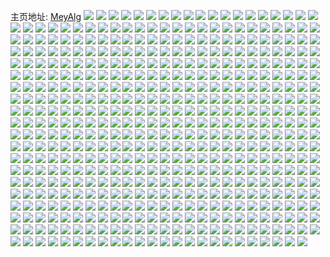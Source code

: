 主页地址: [MeyAlg](https://weibo.com/u/3276758602) 
![](https://wx4.sinaimg.cn/mw2000/c34f5e4aly1ged8iw12moj21mc1mckjl.jpg) 
![](https://wx4.sinaimg.cn/mw2000/c34f5e4aly1ged8il9mvuj21mc1mckjl.jpg) 
![](https://wx4.sinaimg.cn/mw2000/c34f5e4aly1ged8iyizpcj21061c6b29.jpg) 
![](https://wx4.sinaimg.cn/mw2000/c34f5e4aly1ged8j9n98tj21401hcqv5.jpg) 
![](https://wx4.sinaimg.cn/mw2000/c34f5e4aly1ge8lk1cee4j22c03404qq.jpg) 
![](https://wx4.sinaimg.cn/mw2000/c34f5e4aly1ge8lk3ygquj22c03404qq.jpg) 
![](https://wx4.sinaimg.cn/mw2000/c34f5e4aly1ge8lk68kepj22c03407wi.jpg) 
![](https://wx4.sinaimg.cn/mw2000/c34f5e4aly1ge8lk8qilzj22c03404qq.jpg) 
![](https://wx4.sinaimg.cn/mw2000/c34f5e4aly1ge8lkadat3j21uc2bbkjl.jpg) 
![](https://wx4.sinaimg.cn/mw2000/c34f5e4aly1ge8llejhdsj20rs2bcqp9.jpg) 
![](https://wx4.sinaimg.cn/mw2000/c34f5e4aly1ge6e5i0xk4j21bd1bdkjl.jpg) 
![](https://wx4.sinaimg.cn/mw2000/c34f5e4aly1ge6e5jthfdj21m125e1ky.jpg) 
![](https://wx4.sinaimg.cn/mw2000/c34f5e4aly1ge6e5im1h4j217t17tqv0.jpg) 
![](https://wx4.sinaimg.cn/mw2000/c34f5e4aly1ge6e5hd3dxj21mc1mchdt.jpg) 
![](https://wx4.sinaimg.cn/mw2000/c34f5e4aly1ge6e5kt3tkj21o020i1ky.jpg) 
![](https://wx4.sinaimg.cn/mw2000/c34f5e4aly1ge6e6abxnfj21o01o0kjl.jpg) 
![](https://wx4.sinaimg.cn/mw2000/c34f5e4aly1ge327341yvj21uc2bbkjl.jpg) 
![](https://wx4.sinaimg.cn/mw2000/c34f5e4aly1gdza7e20k1j21nf273hdt.jpg) 
![](https://wx4.sinaimg.cn/mw2000/c34f5e4aly1gduu0ibtjfj21mc25se81.jpg) 
![](https://wx4.sinaimg.cn/mw2000/c34f5e4aly1gduu0p79btj21711uv1ky.jpg) 
![](https://wx4.sinaimg.cn/mw2000/c34f5e4aly1gduu197wdyj21mc25snpe.jpg) 
![](https://wx4.sinaimg.cn/mw2000/c34f5e4aly1gduu0wbhupj225s1mcqv5.jpg) 
![](https://wx4.sinaimg.cn/mw2000/c34f5e4aly1gduu0839yrj225s1mcnpd.jpg) 
![](https://wx4.sinaimg.cn/mw2000/c34f5e4aly1gduu133b05j21mc25sqv5.jpg) 
![](https://wx4.sinaimg.cn/mw2000/c34f5e4aly1gduu0eflajj21o0280u0x.jpg) 
![](https://wx4.sinaimg.cn/mw2000/c34f5e4aly1gduu1cn54ej21o01o0hdt.jpg) 
![](https://wx4.sinaimg.cn/mw2000/c34f5e4aly1gduu1i45tjj225s1mcu0x.jpg) 
![](https://wx4.sinaimg.cn/mw2000/c34f5e4aly1gdtu9umkihj20tc1g4n60.jpg) 
![](https://wx4.sinaimg.cn/mw2000/c34f5e4aly1gdtubic6f9j21fq1wyx4h.jpg) 
![](https://wx4.sinaimg.cn/mw2000/c34f5e4aly1gdtubnwczyj21io20wx6p.jpg) 
![](https://wx4.sinaimg.cn/mw2000/c34f5e4aly1gdtucfmkbjj22801o0hdt.jpg) 
![](https://wx4.sinaimg.cn/mw2000/c34f5e4aly1gdtu9ws3rfj20rs1qi7wh.jpg) 
![](https://wx4.sinaimg.cn/mw2000/c34f5e4aly1gdtucd1p4qj22801o0hdt.jpg) 
![](https://wx4.sinaimg.cn/mw2000/c34f5e4aly1gdtue6og5nj21o01s2kgc.jpg) 
![](https://wx4.sinaimg.cn/mw2000/c34f5e4aly1gdtua20e5ij225s1mcb2a.jpg) 
![](https://wx4.sinaimg.cn/mw2000/c34f5e4aly1gdtucnro1ij22801o01ky.jpg) 
![](https://wx4.sinaimg.cn/mw2000/c34f5e4aly1gdrbaeqit2j22tl248u0x.jpg) 
![](https://wx4.sinaimg.cn/mw2000/c34f5e4aly1gdrbal30mqj221f21fe81.jpg) 
![](https://wx4.sinaimg.cn/mw2000/c34f5e4aly1gdrbaq7qbwj23402c0kjl.jpg) 
![](https://wx4.sinaimg.cn/mw2000/c34f5e4aly1gdp10rrsi0j22302rzhdu.jpg) 
![](https://wx4.sinaimg.cn/mw2000/c34f5e4aly1gdp10tghdxj228d2z5kjm.jpg) 
![](https://wx4.sinaimg.cn/mw2000/c34f5e4aly1gdp110of4ej22nt1zvb2b.jpg) 
![](https://wx4.sinaimg.cn/mw2000/c34f5e4aly1gdp10w8spij22801o0hdu.jpg) 
![](https://wx4.sinaimg.cn/mw2000/c34f5e4aly1gdp10v5pg9j21k4163hdt.jpg) 
![](https://wx4.sinaimg.cn/mw2000/c34f5e4aly1gdp10ymzu7j22c0340kjm.jpg) 
![](https://wx4.sinaimg.cn/mw2000/c34f5e4aly1gdp0zvgsqsj23402c04qp.jpg) 
![](https://wx4.sinaimg.cn/mw2000/c34f5e4aly1gdp10si3kij20zm0wq7du.jpg) 
![](https://wx4.sinaimg.cn/mw2000/c34f5e4aly1gdp10uhaijj22b32b3e81.jpg) 
![](https://wx4.sinaimg.cn/mw2000/c34f5e4aly1gdp1250f4ij21ts2fpx6q.jpg) 
![](https://wx4.sinaimg.cn/mw2000/c34f5e4aly1gdp126a7bdj22c03401ky.jpg) 
![](https://wx4.sinaimg.cn/mw2000/c34f5e4aly1gdp14vnnkzj23402c0kjm.jpg) 
![](https://wx4.sinaimg.cn/mw2000/c34f5e4aly1gdp129inq3j23402c04qp.jpg) 
![](https://wx4.sinaimg.cn/mw2000/c34f5e4aly1gdp12bm354j22c0340kjm.jpg) 
![](https://wx4.sinaimg.cn/mw2000/c34f5e4aly1gdp12cyu2uj22c0340hdu.jpg) 
![](https://wx4.sinaimg.cn/mw2000/c34f5e4aly1gdp12dr45wj23402c0qsw.jpg) 
![](https://wx4.sinaimg.cn/mw2000/c34f5e4aly1gdp12ficm5j23402c0kjl.jpg) 
![](https://wx4.sinaimg.cn/mw2000/c34f5e4aly1gdp123g7lkj22c0340b2a.jpg) 
![](https://wx4.sinaimg.cn/mw2000/c34f5e4aly1gdmn3ouyesj20u011ib2a.jpg) 
![](https://wx4.sinaimg.cn/mw2000/c34f5e4aly1gdmn2tuhxcj22c0340b2c.jpg) 
![](https://wx4.sinaimg.cn/mw2000/c34f5e4aly1gdmn4shzguj22c0340qv6.jpg) 
![](https://wx4.sinaimg.cn/mw2000/c34f5e4aly1gdmn1otbipj21l0240qv5.jpg) 
![](https://wx4.sinaimg.cn/mw2000/c34f5e4aly1gdmn1qghz1j21o023fu0x.jpg) 
![](https://wx4.sinaimg.cn/mw2000/c34f5e4aly1gdmn22obohj21hn1zhe81.jpg) 
![](https://wx4.sinaimg.cn/mw2000/c34f5e4aly1gdmn5vaf23j22c03407wj.jpg) 
![](https://wx4.sinaimg.cn/mw2000/c34f5e4aly1gdmn63dkffj22c03404qq.jpg) 
![](https://wx4.sinaimg.cn/mw2000/c34f5e4aly1gdmn75efh6j22c03401ky.jpg) 
![](https://wx4.sinaimg.cn/mw2000/c34f5e4aly1gddln62feyj23402c0hdu.jpg) 
![](https://wx4.sinaimg.cn/mw2000/c34f5e4aly1gddln8ls29j23402c04qr.jpg) 
![](https://wx4.sinaimg.cn/mw2000/c34f5e4aly1gddlnas3waj23402c0npe.jpg) 
![](https://wx4.sinaimg.cn/mw2000/c34f5e4aly1gdde811py9j22372371ky.jpg) 
![](https://wx4.sinaimg.cn/mw2000/c34f5e4aly1gdde7yriihj21o01o07wh.jpg) 
![](https://wx4.sinaimg.cn/mw2000/c34f5e4aly1gdde825g08j224p24px6p.jpg) 
![](https://wx4.sinaimg.cn/mw2000/c34f5e4aly1gdde7xeavnj22c0340b2a.jpg) 
![](https://wx4.sinaimg.cn/mw2000/c34f5e4aly1gdde83iaonj22c02c0dzo.jpg) 
![](https://wx4.sinaimg.cn/mw2000/c34f5e4aly1gdde8546byj22c02c0hah.jpg) 
![](https://wx4.sinaimg.cn/mw2000/c34f5e4aly1gdde7zgwg7j20t30t3tdf.jpg) 
![](https://wx4.sinaimg.cn/mw2000/c34f5e4aly1gdde7y4vzuj211y123n8k.jpg) 
![](https://wx4.sinaimg.cn/mw2000/c34f5e4aly1gddegqgzr0j21o01o0b29.jpg) 
![](https://wx4.sinaimg.cn/mw2000/c34f5e4aly1gdd2hwqmajj23402c0qv7.jpg) 
![](https://wx4.sinaimg.cn/mw2000/c34f5e4aly1gdd2i6gat6j23402c0npe.jpg) 
![](https://wx4.sinaimg.cn/mw2000/c34f5e4aly1gdd2i2x2o9j23402c0b2b.jpg) 
![](https://wx4.sinaimg.cn/mw2000/c34f5e4aly1gd79wwi7qlj223q23q4qs.jpg) 
![](https://wx4.sinaimg.cn/mw2000/c34f5e4aly1gd79z3zn1aj22c0340u0x.jpg) 
![](https://wx4.sinaimg.cn/mw2000/c34f5e4aly1gd79yy3gdej21x51x54qp.jpg) 
![](https://wx4.sinaimg.cn/mw2000/c34f5e4aly1gd79ytcl96j22801o0x6p.jpg) 
![](https://wx4.sinaimg.cn/mw2000/c34f5e4aly1gd79zb2041j22c02zee82.jpg) 
![](https://wx4.sinaimg.cn/mw2000/c34f5e4aly1gd79xn8duej22801o0x6p.jpg) 
![](https://wx4.sinaimg.cn/mw2000/c34f5e4aly1gd79vyygbaj22c02c07wi.jpg) 
![](https://wx4.sinaimg.cn/mw2000/c34f5e4aly1gd79ywufnxj20u0140gwk.jpg) 
![](https://wx4.sinaimg.cn/mw2000/c34f5e4aly1gd79xai1akj21mc25skjl.jpg) 
![](https://wx4.sinaimg.cn/mw2000/c34f5e4aly1gd6hjlfoocj22c03407wk.jpg) 
![](https://wx4.sinaimg.cn/mw2000/c34f5e4aly1gd6hjp7f8kj23402c0qv7.jpg) 
![](https://wx4.sinaimg.cn/mw2000/c34f5e4aly1gd6hjrjl4vj22c02c04qq.jpg) 
![](https://wx4.sinaimg.cn/mw2000/c34f5e4aly1gd6hju646vj22c0340hdu.jpg) 
![](https://wx4.sinaimg.cn/mw2000/c34f5e4aly1gcsx5mpmfej20rs1jktr6.jpg) 
![](https://wx4.sinaimg.cn/mw2000/c34f5e4aly1gcrk4weib9j21o0280kjm.jpg) 
![](https://wx4.sinaimg.cn/mw2000/c34f5e4aly1gcrk5fq45ej21ko23ku0x.jpg) 
![](https://wx4.sinaimg.cn/mw2000/c34f5e4aly1gckocd7ny0j20v90v97f7.jpg) 
![](https://wx4.sinaimg.cn/mw2000/c34f5e4aly1gckocdqrfzj20v90v9am3.jpg) 
![](https://wx4.sinaimg.cn/mw2000/c34f5e4aly1gcidbtjhmzj213m25sawt.jpg) 
![](https://wx4.sinaimg.cn/mw2000/c34f5e4aly1gci6sl4flxj21hs1zqb2a.jpg) 
![](https://wx4.sinaimg.cn/mw2000/c34f5e4aly1gci6qp7tmkj21gz1ym7wi.jpg) 
![](https://wx4.sinaimg.cn/mw2000/c34f5e4aly1gci6tnyo1pj21mg25sx6p.jpg) 
![](https://wx4.sinaimg.cn/mw2000/c34f5e4aly1gcdn4754xmj21hg1hg4or.jpg) 
![](https://wx4.sinaimg.cn/mw2000/c34f5e4aly1gcdn43fwvfj21401h8e4x.jpg) 
![](https://wx4.sinaimg.cn/mw2000/c34f5e4aly1gcdn3xodznj20u01407gr.jpg) 
![](https://wx4.sinaimg.cn/mw2000/c34f5e4aly1gcdn408s59j20ue190wyw.jpg) 
![](https://wx4.sinaimg.cn/mw2000/c34f5e4aly1gcdn3v5c3hj216g1km1kx.jpg) 
![](https://wx4.sinaimg.cn/mw2000/c34f5e4aly1gcdn4aorzjj20x01moquc.jpg) 
![](https://wx4.sinaimg.cn/mw2000/c34f5e4aly1gc6puqaws6j20u00u0tef.jpg) 
![](https://wx4.sinaimg.cn/mw2000/c34f5e4aly1gc6pkv1hl6j20u00u0teb.jpg) 
![](https://wx4.sinaimg.cn/mw2000/c34f5e4aly1gc6puqylizj20ty0tytf6.jpg) 
![](https://wx4.sinaimg.cn/mw2000/c34f5e4aly1gc6pv1jezwj20u60u0dld.jpg) 
![](https://wx4.sinaimg.cn/mw2000/c34f5e4aly1gc6pwoxo61j20u0140k2t.jpg) 
![](https://wx4.sinaimg.cn/mw2000/c34f5e4aly1gc6pwnykrpj20u01407b5.jpg) 
![](https://wx4.sinaimg.cn/mw2000/c34f5e4aly1gc53q42rv4j20u0140gsm.jpg) 
![](https://wx4.sinaimg.cn/mw2000/c34f5e4aly1gc53rfppe5j20u0140dn5.jpg) 
![](https://wx4.sinaimg.cn/mw2000/c34f5e4aly1gc53q37lldj20u0140dm8.jpg) 
![](https://wx4.sinaimg.cn/mw2000/c34f5e4aly1gc53q16iohj20u0140qd3.jpg) 
![](https://wx4.sinaimg.cn/mw2000/c34f5e4aly1gc53q2ieq8j20u0140jye.jpg) 
![](https://wx4.sinaimg.cn/mw2000/c34f5e4aly1gc53q1swfjj20u0140wl6.jpg) 
![](https://wx4.sinaimg.cn/mw2000/c34f5e4aly1gc24tnvcaij21kf1kf7wh.jpg) 
![](https://wx4.sinaimg.cn/mw2000/c34f5e4aly1gc23966g3jj20v91voqtg.jpg) 
![](https://wx4.sinaimg.cn/mw2000/c34f5e4aly1gc0nnn0j8nj20u00u0tje.jpg) 
![](https://wx4.sinaimg.cn/mw2000/c34f5e4aly1gc0nnktxnsj20u0140wq9.jpg) 
![](https://wx4.sinaimg.cn/mw2000/c34f5e4aly1gc0nno48ynj20u00u012s.jpg) 
![](https://wx4.sinaimg.cn/mw2000/c34f5e4aly1gbsw4amxm8j21400u0tfc.jpg) 
![](https://wx4.sinaimg.cn/mw2000/c34f5e4aly1gbsw4bzeqjj21400u0gri.jpg) 
![](https://wx4.sinaimg.cn/mw2000/c34f5e4aly1gbsw4x48a4j21400u0qag.jpg) 
![](https://wx4.sinaimg.cn/mw2000/c34f5e4aly1gbsw4ytsp2j21400u010n.jpg) 
![](https://wx4.sinaimg.cn/mw2000/c34f5e4aly1gbqia4o4ijj20u0140gsb.jpg) 
![](https://wx4.sinaimg.cn/mw2000/c34f5e4aly1gbqia6an9lj20u01407aq.jpg) 
![](https://wx4.sinaimg.cn/mw2000/c34f5e4aly1gbjoj46s8jj21ho1zke6f.jpg) 
![](https://wx4.sinaimg.cn/mw2000/c34f5e4aly1gbjokn6j5lj21ho1zkqtb.jpg) 
![](https://wx4.sinaimg.cn/mw2000/c34f5e4aly1gbg4ekaeu1j20j00pcjuk.jpg) 
![](https://wx4.sinaimg.cn/mw2000/c34f5e4aly1gbg4ejqb8ej20qi1a0ait.jpg) 
![](https://wx4.sinaimg.cn/mw2000/c34f5e4aly1gbg4eifh8wj20sw12iwtc.jpg) 
![](https://wx4.sinaimg.cn/mw2000/c34f5e4aly1ga4z8czh4nj21430qo159.jpg) 
![](https://wx4.sinaimg.cn/mw2000/c34f5e4aly1ga4puvj45ej22c0340kjo.jpg) 
![](https://wx4.sinaimg.cn/mw2000/c34f5e4aly1ga4puysqbkj22c0340kjm.jpg) 
![](https://wx4.sinaimg.cn/mw2000/c34f5e4aly1ga4pux7jqqj22c0340qv7.jpg) 
![](https://wx4.sinaimg.cn/mw2000/c34f5e4aly1ga0dowps06j21mf25wu0x.jpg) 
![](https://wx4.sinaimg.cn/mw2000/c34f5e4aly1ga0doy9k2tj21ml264x6p.jpg) 
![](https://wx4.sinaimg.cn/mw2000/c34f5e4aly1g9szd59t16j21o027u7wi.jpg) 
![](https://wx4.sinaimg.cn/mw2000/c34f5e4aly1g9szd8gr6fj21in20v1ky.jpg) 
![](https://wx4.sinaimg.cn/mw2000/c34f5e4aly1g9szd7275zj21o027u7wi.jpg) 
![](https://wx4.sinaimg.cn/mw2000/c34f5e4aly1g9e6zi993nj20u81hp7ss.jpg) 
![](https://wx4.sinaimg.cn/mw2000/c34f5e4aly1g9e6zcx2emj20vv1kn1kx.jpg) 
![](https://wx4.sinaimg.cn/mw2000/c34f5e4aly1g9e6zj02n4j21231voe81.jpg) 
![](https://wx4.sinaimg.cn/mw2000/c34f5e4aly1g9e6zeek5uj21o027uu0x.jpg) 
![](https://wx4.sinaimg.cn/mw2000/c34f5e4aly1g9e6zdmd2gj21o027unpd.jpg) 
![](https://wx4.sinaimg.cn/mw2000/c34f5e4aly1g9e6zf4b1fj21o027unpd.jpg) 
![](https://wx4.sinaimg.cn/mw2000/c34f5e4aly1g9e6zggfo3j21o027ukjl.jpg) 
![](https://wx4.sinaimg.cn/mw2000/c34f5e4aly1g9e6zftaiuj21o027uhdt.jpg) 
![](https://wx4.sinaimg.cn/mw2000/c34f5e4aly1g9e6zhp99cj21o027uhdt.jpg) 
![](https://wx4.sinaimg.cn/mw2000/c34f5e4aly1g9dum2z4v2j21o01o0hdt.jpg) 
![](https://wx4.sinaimg.cn/mw2000/c34f5e4aly1g9dulwxq4fj20rs1qj1kx.jpg) 
![](https://wx4.sinaimg.cn/mw2000/c34f5e4aly1g9dulxlonxj21h11h11kx.jpg) 
![](https://wx4.sinaimg.cn/mw2000/c34f5e4aly1g9dulz32iij21g71g8b29.jpg) 
![](https://wx4.sinaimg.cn/mw2000/c34f5e4aly1g9dum06qx0j21o01o04qp.jpg) 
![](https://wx4.sinaimg.cn/mw2000/c34f5e4aly1g9dum0tbxrj218y18yh8s.jpg) 
![](https://wx4.sinaimg.cn/mw2000/c34f5e4aly1g9dum277clj21o01o0hdt.jpg) 
![](https://wx4.sinaimg.cn/mw2000/c34f5e4aly1g9dulyc4w9j21o01o0e81.jpg) 
![](https://wx4.sinaimg.cn/mw2000/c34f5e4aly1g9dulw36p2j21o01o0kjl.jpg) 
![](https://wx4.sinaimg.cn/mw2000/c34f5e4aly1g9dtcnv53cj22c0340b29.jpg) 
![](https://wx4.sinaimg.cn/mw2000/c34f5e4aly1g9dtcss5w3j22c0340u0y.jpg) 
![](https://wx4.sinaimg.cn/mw2000/c34f5e4aly1g9dtclplb3j23402c0hdt.jpg) 
![](https://wx4.sinaimg.cn/mw2000/c34f5e4aly1g9dtcpj25fj23402c0hdt.jpg) 
![](https://wx4.sinaimg.cn/mw2000/c34f5e4aly1g977nliuzrj21gt1yf4qq.jpg) 
![](https://wx4.sinaimg.cn/mw2000/c34f5e4aly1g91gfmbvylj21o02yokjn.jpg) 
![](https://wx4.sinaimg.cn/mw2000/c34f5e4aly1g91gft29snj22bc3h01l1.jpg) 
![](https://wx4.sinaimg.cn/mw2000/c34f5e4aly1g8zfb03q12j22c0340hdu.jpg) 
![](https://wx4.sinaimg.cn/mw2000/c34f5e4aly1g8xy7ectu9j222e340e82.jpg) 
![](https://wx4.sinaimg.cn/mw2000/c34f5e4aly1g8xy74x8kkj22333404qq.jpg) 
![](https://wx4.sinaimg.cn/mw2000/c34f5e4aly1g8xy7bew5qj221q3407wi.jpg) 
![](https://wx4.sinaimg.cn/mw2000/c34f5e4aly1g8xy7gnr7yj225d25dqv5.jpg) 
![](https://wx4.sinaimg.cn/mw2000/c34f5e4aly1g8xy721d01j20qn0zi488.jpg) 
![](https://wx4.sinaimg.cn/mw2000/c34f5e4aly1g8xy72izmij20vg0y57c1.jpg) 
![](https://wx4.sinaimg.cn/mw2000/c34f5e4agy1g8wufnhsq1j21ho1ho4lo.jpg) 
![](https://wx4.sinaimg.cn/mw2000/c34f5e4agy1g8wufmphnqj21ho1hoaws.jpg) 
![](https://wx4.sinaimg.cn/mw2000/c34f5e4agy1g8wufnxt9gj21ho1ho4lp.jpg) 
![](https://wx4.sinaimg.cn/mw2000/c34f5e4agy1g8wufyv0gzj23402c0b2b.jpg) 
![](https://wx4.sinaimg.cn/mw2000/c34f5e4agy1g8wug0484gj22c0340npf.jpg) 
![](https://wx4.sinaimg.cn/mw2000/c34f5e4agy1g8wufk0ur4j22c02c07wi.jpg) 
![](https://wx4.sinaimg.cn/mw2000/c34f5e4agy1g8wuflm7cyj21ho1hoh9p.jpg) 
![](https://wx4.sinaimg.cn/mw2000/c34f5e4agy1g8wufl609yj21ho1ho7qk.jpg) 
![](https://wx4.sinaimg.cn/mw2000/c34f5e4agy1g8wufj8ib9j21ho1hoqph.jpg) 
![](https://wx4.sinaimg.cn/mw2000/c34f5e4agy1g8wmug7bbzj21o027u1kx.jpg) 
![](https://wx4.sinaimg.cn/mw2000/c34f5e4agy1g8wmufk50aj20v91voe5a.jpg) 
![](https://wx4.sinaimg.cn/mw2000/c34f5e4agy1g8wmugjowfj20u01sywk7.jpg) 
![](https://wx4.sinaimg.cn/mw2000/c34f5e4aly1g8s39cqzwzj22c03401kz.jpg) 
![](https://wx4.sinaimg.cn/mw2000/c34f5e4agy1g8d2h1r4eoj21o01o0b29.jpg) 
![](https://wx4.sinaimg.cn/mw2000/c34f5e4agy1g8d2h7hspcj21o01o0b29.jpg) 
![](https://wx4.sinaimg.cn/mw2000/c34f5e4agy1g8d2gzex28j21f51f5b1i.jpg) 
![](https://wx4.sinaimg.cn/mw2000/c34f5e4agy1g8d2gtbcmfj21gv1gv1in.jpg) 
![](https://wx4.sinaimg.cn/mw2000/c34f5e4agy1g8d2gxmlm8j21fm1fm1kx.jpg) 
![](https://wx4.sinaimg.cn/mw2000/c34f5e4agy1g8d2gvjvsij21ho1hono2.jpg) 
![](https://wx4.sinaimg.cn/mw2000/c34f5e4aly1g89t1659zfj21w02iou0y.jpg) 
![](https://wx4.sinaimg.cn/mw2000/c34f5e4aly1g89t1bzr5dj21w02ionpe.jpg) 
![](https://wx4.sinaimg.cn/mw2000/c34f5e4aly1g89t0vefksj21uu2h3b2a.jpg) 
![](https://wx4.sinaimg.cn/mw2000/c34f5e4aly1g89t0prerfj216o1kub29.jpg) 
![](https://wx4.sinaimg.cn/mw2000/c34f5e4aly1g89t0n1lcxj21w01w0e82.jpg) 
![](https://wx4.sinaimg.cn/mw2000/c34f5e4aly1g89t1izdy0j216o1ku7wh.jpg) 
![](https://wx4.sinaimg.cn/mw2000/c34f5e4aly1g89t0ixi1ej21w02iob2a.jpg) 
![](https://wx4.sinaimg.cn/mw2000/c34f5e4aly1g89t1dl449j21ho1hob29.jpg) 
![](https://wx4.sinaimg.cn/mw2000/c34f5e4aly1g89t1ggp4xj21ti1tiu0x.jpg) 
![](https://wx4.sinaimg.cn/mw2000/c34f5e4aly1g89j947crdj22c03407wi.jpg) 
![](https://wx4.sinaimg.cn/mw2000/c34f5e4aly1g89j8xrjvnj22c03407wk.jpg) 
![](https://wx4.sinaimg.cn/mw2000/c34f5e4aly1g89j9a4qq7j22c0340e83.jpg) 
![](https://wx4.sinaimg.cn/mw2000/c34f5e4aly1g84soulbhwj22c0340qv5.jpg) 
![](https://wx4.sinaimg.cn/mw2000/c34f5e4aly1g84sp3l6mej211d100n5p.jpg) 
![](https://wx4.sinaimg.cn/mw2000/c34f5e4aly1g83s8e3v74j21o0280u0x.jpg) 
![](https://wx4.sinaimg.cn/mw2000/c34f5e4aly1g83s8da48uj21g21xgkdp.jpg) 
![](https://wx4.sinaimg.cn/mw2000/c34f5e4aly1g83sbl21f0j21g21xg4js.jpg) 
![](https://wx4.sinaimg.cn/mw2000/c34f5e4aly1g83s8a32qrj21g21xgqo6.jpg) 
![](https://wx4.sinaimg.cn/mw2000/c34f5e4aly1g83suxkg80j22dc2dcq6q.jpg) 
![](https://wx4.sinaimg.cn/mw2000/c34f5e4aly1g83s8c84llj21g21xgnhf.jpg) 
![](https://wx4.sinaimg.cn/mw2000/c34f5e4aly1g83suym0ftj22dc2dcnpd.jpg) 
![](https://wx4.sinaimg.cn/mw2000/c34f5e4aly1g83s8b6ppoj21eu1xgh0k.jpg) 
![](https://wx4.sinaimg.cn/mw2000/c34f5e4aly1g83suzj8zfj22dc2dckjl.jpg) 
![](https://wx4.sinaimg.cn/mw2000/c34f5e4aly1g83eat0fjbj22c03407wi.jpg) 
![](https://wx4.sinaimg.cn/mw2000/c34f5e4aly1g83ea5gdogj22c0340hdu.jpg) 
![](https://wx4.sinaimg.cn/mw2000/c34f5e4aly1g83e9iff3zj22c03401ky.jpg) 
![](https://wx4.sinaimg.cn/mw2000/c34f5e4aly1g83eai9wndj22c0340hdu.jpg) 
![](https://wx4.sinaimg.cn/mw2000/c34f5e4aly1g83edif2nrj21w0244x6p.jpg) 
![](https://wx4.sinaimg.cn/mw2000/c34f5e4aly1g83efze9yej22c02c0b2a.jpg) 
![](https://wx4.sinaimg.cn/mw2000/c34f5e4aly1g83ehti7e0j22c0340qv6.jpg) 
![](https://wx4.sinaimg.cn/mw2000/c34f5e4aly1g83ehgo1kjj22c02c0qv5.jpg) 
![](https://wx4.sinaimg.cn/mw2000/c34f5e4aly1g83eefv8unj22c0340x6p.jpg) 
![](https://wx4.sinaimg.cn/mw2000/c34f5e4aly1g80hgsd8jqj21ho1zkqv5.jpg) 
![](https://wx4.sinaimg.cn/mw2000/c34f5e4aly1g80hgla2dtj216o1ku7wh.jpg) 
![](https://wx4.sinaimg.cn/mw2000/c34f5e4aly1g80hgekv62j21ho1zkx6p.jpg) 
![](https://wx4.sinaimg.cn/mw2000/c34f5e4aly1g7xonk71dcj22c03404qs.jpg) 
![](https://wx4.sinaimg.cn/mw2000/c34f5e4aly1g7xoptfe72j20u00u0qv5.jpg) 
![](https://wx4.sinaimg.cn/mw2000/c34f5e4aly1g7ximxm5s7j20yi1a0tny.jpg) 
![](https://wx4.sinaimg.cn/mw2000/c34f5e4aly1g7ximwdgjgj21ho1zkkdx.jpg) 
![](https://wx4.sinaimg.cn/mw2000/c34f5e4aly1g7ximx33o0j20yi1a0app.jpg) 
![](https://wx4.sinaimg.cn/mw2000/c34f5e4aly1g7ximydwa8j21ho1zk4qp.jpg) 
![](https://wx4.sinaimg.cn/mw2000/c34f5e4aly1g7wk7zw353j22c0340npd.jpg) 
![](https://wx4.sinaimg.cn/mw2000/c34f5e4aly1g7s3811ac9j22c02c0u0x.jpg) 
![](https://wx4.sinaimg.cn/mw2000/c34f5e4aly1g7s387sjbkj21ho1zkx6p.jpg) 
![](https://wx4.sinaimg.cn/mw2000/c34f5e4aly1g7s3864qc1j22c03404qq.jpg) 
![](https://wx4.sinaimg.cn/mw2000/c34f5e4aly1g7s38abeaxj21ho1zku0x.jpg) 
![](https://wx4.sinaimg.cn/mw2000/c34f5e4aly1g7s38dagkbj21ho1zku0x.jpg) 
![](https://wx4.sinaimg.cn/mw2000/c34f5e4aly1g7s38bwxwpj21ho1zku0x.jpg) 
![](https://wx4.sinaimg.cn/mw2000/c34f5e4aly1g7s382lsnuj21ho1zkx6p.jpg) 
![](https://wx4.sinaimg.cn/mw2000/c34f5e4aly1g7s388yx3sj21ho1zku0x.jpg) 
![](https://wx4.sinaimg.cn/mw2000/c34f5e4aly1g7s384js7yj21ho1zk1ky.jpg) 
![](https://wx4.sinaimg.cn/mw2000/c34f5e4aly1g7mqtj3z7cj21ho1zku0x.jpg) 
![](https://wx4.sinaimg.cn/mw2000/c34f5e4aly1g7mqt8cge3j21ho1zk4qq.jpg) 
![](https://wx4.sinaimg.cn/mw2000/c34f5e4aly1g7mqt9pwpgj21ho1zkqv5.jpg) 
![](https://wx4.sinaimg.cn/mw2000/c34f5e4aly1g7mqtbvn6hj21ho1zk4qq.jpg) 
![](https://wx4.sinaimg.cn/mw2000/c34f5e4aly1g7mqrz7p76j216o16mu0o.jpg) 
![](https://wx4.sinaimg.cn/mw2000/c34f5e4aly1g7mqt6m4k7j21ho1zknpd.jpg) 
![](https://wx4.sinaimg.cn/mw2000/c34f5e4aly1g7mqtcw3j2j20yi1a04lu.jpg) 
![](https://wx4.sinaimg.cn/mw2000/c34f5e4aly1g7mqvmj58fj20rs1jk4qp.jpg) 
![](https://wx4.sinaimg.cn/mw2000/c34f5e4aly1g7mqyabrcij20yi1a04g8.jpg) 
![](https://wx4.sinaimg.cn/mw2000/c34f5e4aly1g7k8zjs4b3j22c0340u0x.jpg) 
![](https://wx4.sinaimg.cn/mw2000/c34f5e4aly1g7hxzutb9yj21o027ukjl.jpg) 
![](https://wx4.sinaimg.cn/mw2000/c34f5e4aly1g7hxxavsikj21o027unpd.jpg) 
![](https://wx4.sinaimg.cn/mw2000/c34f5e4aly1g7hxz9azp5j21o027uqv5.jpg) 
![](https://wx4.sinaimg.cn/mw2000/c34f5e4aly1g7hxzdypapj21qe1qux6p.jpg) 
![](https://wx4.sinaimg.cn/mw2000/c34f5e4aly1g7hxzryg77j22c03404qr.jpg) 
![](https://wx4.sinaimg.cn/mw2000/c34f5e4aly1g7hxzjo7uyj22c0340npd.jpg) 
![](https://wx4.sinaimg.cn/mw2000/c34f5e4aly1g7hy00s10bj22c03401ky.jpg) 
![](https://wx4.sinaimg.cn/mw2000/c34f5e4aly1g7hy06wi9tj22c0340qv5.jpg) 
![](https://wx4.sinaimg.cn/mw2000/c34f5e4aly1g7hy09rvv9j23402c0b29.jpg) 
![](https://wx4.sinaimg.cn/mw2000/c34f5e4aly1g7fnp1aircj21ho1zkkjl.jpg) 
![](https://wx4.sinaimg.cn/mw2000/c34f5e4aly1g7eh0ka55gj20yi1a07jq.jpg) 
![](https://wx4.sinaimg.cn/mw2000/c34f5e4aly1g7eh0ljxbaj21ho1zkb29.jpg) 
![](https://wx4.sinaimg.cn/mw2000/c34f5e4aly1g7eh0ksf1mj20yi1a07jx.jpg) 
![](https://wx4.sinaimg.cn/mw2000/c34f5e4aly1g79vlt7lujj21ho1zkb29.jpg) 
![](https://wx4.sinaimg.cn/mw2000/c34f5e4aly1g79vlrzwrej21ho12mh8i.jpg) 
![](https://wx4.sinaimg.cn/mw2000/c34f5e4aly1g79vlr7g2hj21ho1zk7wh.jpg) 
![](https://wx4.sinaimg.cn/mw2000/c34f5e4aly1g76f5pqio0j21ho1zk4qp.jpg) 
![](https://wx4.sinaimg.cn/mw2000/c34f5e4aly1g76f5sri3qj22c02c0hdt.jpg) 
![](https://wx4.sinaimg.cn/mw2000/c34f5e4aly1g70kqg04ucj20yi1a0an8.jpg) 
![](https://wx4.sinaimg.cn/mw2000/c34f5e4aly1g70kqh19tjj21ho1zk4qp.jpg) 
![](https://wx4.sinaimg.cn/mw2000/c34f5e4aly1g6w1yk8ollj21my26mnpd.jpg) 
![](https://wx4.sinaimg.cn/mw2000/c34f5e4aly1g6w1ylaft1j21o01o04qp.jpg) 
![](https://wx4.sinaimg.cn/mw2000/c34f5e4aly1g6w1ymepy1j21jx27ub29.jpg) 
![](https://wx4.sinaimg.cn/mw2000/c34f5e4aly1g6w1yn19a7j216o16me3k.jpg) 
![](https://wx4.sinaimg.cn/mw2000/c34f5e4aly1g6slzjx38sj20yi0yiwne.jpg) 
![](https://wx4.sinaimg.cn/mw2000/c34f5e4aly1g6slzk9d5lj20yi0yi7dx.jpg) 
![](https://wx4.sinaimg.cn/mw2000/c34f5e4aly1g6skitu10aj21ho1ho1kx.jpg) 
![](https://wx4.sinaimg.cn/mw2000/c34f5e4aly1g6skivfpcdj21d41ti4qp.jpg) 
![](https://wx4.sinaimg.cn/mw2000/c34f5e4aly1g6skiwd120j21ef1v8b29.jpg) 
![](https://wx4.sinaimg.cn/mw2000/c34f5e4aly1g6skiummg0j21ho1ho4qp.jpg) 
![](https://wx4.sinaimg.cn/mw2000/c34f5e4aly1g6msc32w2cj22c02c0e82.jpg) 
![](https://wx4.sinaimg.cn/mw2000/c34f5e4aly1g6msc1vkw5j21w01w0npd.jpg) 
![](https://wx4.sinaimg.cn/mw2000/c34f5e4aly1g6msc49h95j22c02c0hdt.jpg) 
![](https://wx4.sinaimg.cn/mw2000/c34f5e4aly1g6msbzwcj2j21o01o04o8.jpg) 
![](https://wx4.sinaimg.cn/mw2000/c34f5e4aly1g6msc6fuf2j21o01o0b2a.jpg) 
![](https://wx4.sinaimg.cn/mw2000/c34f5e4aly1g6msc0xqvvj21ho1zk1kx.jpg) 
![](https://wx4.sinaimg.cn/mw2000/c34f5e4aly1g6msc56u06j23402c0e81.jpg) 
![](https://wx4.sinaimg.cn/mw2000/c34f5e4aly1g6mscle83vj23402c0kjl.jpg) 
![](https://wx4.sinaimg.cn/mw2000/c34f5e4aly1g6mscmf3gyj23402c0hdt.jpg) 
![](https://wx4.sinaimg.cn/mw2000/c34f5e4aly1g6lq555i1rj21kz276b29.jpg) 
![](https://wx4.sinaimg.cn/mw2000/c34f5e4aly1g6k0cd6189j22c02c0e81.jpg) 
![](https://wx4.sinaimg.cn/mw2000/c34f5e4aly1g6k0y0l8d3j21o027ukjl.jpg) 
![](https://wx4.sinaimg.cn/mw2000/c34f5e4agy1g6jvnzjc8fj20yi1a0qda.jpg) 
![](https://wx4.sinaimg.cn/mw2000/c34f5e4agy1g6jvo0own4j20yi1pc14e.jpg) 
![](https://wx4.sinaimg.cn/mw2000/c34f5e4agy1g6jvnz4u51j20yi1pc14d.jpg) 
![](https://wx4.sinaimg.cn/mw2000/c34f5e4agy1g6jvo157myj20yi1a0aln.jpg) 
![](https://wx4.sinaimg.cn/mw2000/c34f5e4agy1g6jvnzy6fqj20yi1a07ea.jpg) 
![](https://wx4.sinaimg.cn/mw2000/c34f5e4agy1g6jvo0col7j20yi1a0qd4.jpg) 
![](https://wx4.sinaimg.cn/mw2000/c34f5e4agy1g6jvo2mxlaj21n726x7wh.jpg) 
![](https://wx4.sinaimg.cn/mw2000/c34f5e4agy1g6jvo1zblyj20yi1a07fi.jpg) 
![](https://wx4.sinaimg.cn/mw2000/c34f5e4agy1g6jvplvrfjj21o027u4qp.jpg) 
![](https://wx4.sinaimg.cn/mw2000/c34f5e4aly1g6iyzdc8wvj22c02c0npd.jpg) 
![](https://wx4.sinaimg.cn/mw2000/c34f5e4aly1g6hue3y55kj21ho1ho4qp.jpg) 
![](https://wx4.sinaimg.cn/mw2000/c34f5e4aly1g6hue0fcgbj21ho1ho4qp.jpg) 
![](https://wx4.sinaimg.cn/mw2000/c34f5e4aly1g6hue39fdjj21ho1ho1kx.jpg) 
![](https://wx4.sinaimg.cn/mw2000/c34f5e4aly1g6hue2hsi2j21ho1ho1kx.jpg) 
![](https://wx4.sinaimg.cn/mw2000/c34f5e4aly1g6hue5dqnoj21ho1hohdt.jpg) 
![](https://wx4.sinaimg.cn/mw2000/c34f5e4aly1g6hue4lfgrj21ho1ho1kx.jpg) 
![](https://wx4.sinaimg.cn/mw2000/c34f5e4aly1g6hue5yxeuj21ho1ho1kx.jpg) 
![](https://wx4.sinaimg.cn/mw2000/c34f5e4aly1g6hue1vvr3j216o1ku1kx.jpg) 
![](https://wx4.sinaimg.cn/mw2000/c34f5e4aly1g6huec3c0wj21ho1hoe81.jpg) 
![](https://wx4.sinaimg.cn/mw2000/c34f5e4aly1g6dkpl8ionj20qi1b4478.jpg) 
![](https://wx4.sinaimg.cn/mw2000/c34f5e4aly1g6dkpkwwnnj21ho1ho1hm.jpg) 
![](https://wx4.sinaimg.cn/mw2000/c34f5e4aly1g69y4jvo4zj21ho1zkb29.jpg) 
![](https://wx4.sinaimg.cn/mw2000/c34f5e4aly1g69y4ornufj21ho1zkhdt.jpg) 
![](https://wx4.sinaimg.cn/mw2000/c34f5e4aly1g69y8bnr30j21ho1zkkjl.jpg) 
![](https://wx4.sinaimg.cn/mw2000/c34f5e4aly1g69y4ist77j21ho1zke81.jpg) 
![](https://wx4.sinaimg.cn/mw2000/c34f5e4aly1g68qjio0rsj216o1ku7sq.jpg) 
![](https://wx4.sinaimg.cn/mw2000/c34f5e4aly1g68qjjd696j21ho1zkb29.jpg) 
![](https://wx4.sinaimg.cn/mw2000/c34f5e4aly1g68qjk47ofj21tu1tu4qp.jpg) 
![](https://wx4.sinaimg.cn/mw2000/c34f5e4aly1g66gf56i3yj22c02c0hdt.jpg) 
![](https://wx4.sinaimg.cn/mw2000/c34f5e4aly1g66gf22ajvj23402c0npd.jpg) 
![](https://wx4.sinaimg.cn/mw2000/c34f5e4aly1g65imnelvpj21ho1zkhdt.jpg) 
![](https://wx4.sinaimg.cn/mw2000/c34f5e4aly1g65im3afbgj216o16o1kx.jpg) 
![](https://wx4.sinaimg.cn/mw2000/c34f5e4aly1g65imievf3j21ho1zkhdt.jpg) 
![](https://wx4.sinaimg.cn/mw2000/c34f5e4aly1g65imb08grj21o01o0x6p.jpg) 
![](https://wx4.sinaimg.cn/mw2000/c34f5e4aly1g65imff1jgj21ho1zke81.jpg) 
![](https://wx4.sinaimg.cn/mw2000/c34f5e4aly1g65im5vq7mj21ho1hob29.jpg) 
![](https://wx4.sinaimg.cn/mw2000/c34f5e4aly1g65imdc36qj21d21d24qg.jpg) 
![](https://wx4.sinaimg.cn/mw2000/c34f5e4aly1g65imr8npmj21ho1zke81.jpg) 
![](https://wx4.sinaimg.cn/mw2000/c34f5e4aly1g65im1c38fj20rs15o18c.jpg) 
![](https://wx4.sinaimg.cn/mw2000/c34f5e4aly1g64xuhcnbtj20u01404ca.jpg) 
![](https://wx4.sinaimg.cn/mw2000/c34f5e4aly1g64xui61rjj22c02c07pl.jpg) 
![](https://wx4.sinaimg.cn/mw2000/c34f5e4aly1g64xukkaddj21hv23ee82.jpg) 
![](https://wx4.sinaimg.cn/mw2000/c34f5e4aly1g5wblxtao9j22c02c01kx.jpg) 
![](https://wx4.sinaimg.cn/mw2000/c34f5e4aly1g5wblwevg7j21ho1zk7wh.jpg) 
![](https://wx4.sinaimg.cn/mw2000/c34f5e4aly1g5wblyd9zpj21ho1zk4qp.jpg) 
![](https://wx4.sinaimg.cn/mw2000/c34f5e4aly1g5wblvln1uj23402c0hdt.jpg) 
![](https://wx4.sinaimg.cn/mw2000/c34f5e4aly1g5wblx564hj23402c0e81.jpg) 
![](https://wx4.sinaimg.cn/mw2000/c34f5e4aly1g5wbm1tk5dj22c0340qv6.jpg) 
![](https://wx4.sinaimg.cn/mw2000/c34f5e4aly1g5w3i9ff06j21ho1zk1kx.jpg) 
![](https://wx4.sinaimg.cn/mw2000/c34f5e4aly1g5w3i712bmj21o01o0x6p.jpg) 
![](https://wx4.sinaimg.cn/mw2000/c34f5e4aly1g5w3i536n4j21ho1zkkjl.jpg) 
![](https://wx4.sinaimg.cn/mw2000/c34f5e4aly1g5w3if0hfwj21ho1ho1kx.jpg) 
![](https://wx4.sinaimg.cn/mw2000/c34f5e4aly1g5w3j2zulkj22c02c0x6p.jpg) 
![](https://wx4.sinaimg.cn/mw2000/c34f5e4aly1g5w3j1dgknj21kx1kxqv5.jpg) 
![](https://wx4.sinaimg.cn/mw2000/c34f5e4aly1g5tmv01f7ej21400u0gs0.jpg) 
![](https://wx4.sinaimg.cn/mw2000/c34f5e4aly1g5tmv3d524j23402c01ky.jpg) 
![](https://wx4.sinaimg.cn/mw2000/c34f5e4aly1g5tm62txnsj21nz27okjl.jpg) 
![](https://wx4.sinaimg.cn/mw2000/c34f5e4aly1g5tm64hh4dj21o0280npd.jpg) 
![](https://wx4.sinaimg.cn/mw2000/c34f5e4aly1g5tm61bcnuj21o0280u0x.jpg) 
![](https://wx4.sinaimg.cn/mw2000/c34f5e4aly1g5tm65hstbj21o0280hdt.jpg) 
![](https://wx4.sinaimg.cn/mw2000/c34f5e4aly1g58re1pwwsj22dc2dc1kx.jpg) 
![](https://wx4.sinaimg.cn/mw2000/c34f5e4aly1g56uns56wyj22dc2dc4qp.jpg) 
![](https://wx4.sinaimg.cn/mw2000/c34f5e4aly1g56unsvizhj22dc2dc4qp.jpg) 
![](https://wx4.sinaimg.cn/mw2000/c34f5e4aly1g56untlhb8j22dc2dc4qp.jpg) 
![](https://wx4.sinaimg.cn/mw2000/c34f5e4aly1g5274tg3zzj223w1o0x6q.jpg) 
![](https://wx4.sinaimg.cn/mw2000/c34f5e4aly1g5274wpqg1j227u1o0qv6.jpg) 
![](https://wx4.sinaimg.cn/mw2000/c34f5e4aly1g5274tzpd9j20yf0u0188.jpg) 
![](https://wx4.sinaimg.cn/mw2000/c34f5e4aly1g527593avqj227u1o0e82.jpg) 
![](https://wx4.sinaimg.cn/mw2000/c34f5e4aly1g5275a4fhlj227u1o0x6q.jpg) 
![](https://wx4.sinaimg.cn/mw2000/c34f5e4aly1g527586l7bj227u1o0npe.jpg) 
![](https://wx4.sinaimg.cn/mw2000/c34f5e4aly1g4sv3s78sdj21o01o0kjl.jpg) 
![](https://wx4.sinaimg.cn/mw2000/c34f5e4aly1g4sv3qa8qfj227u1o0e82.jpg) 
![](https://wx4.sinaimg.cn/mw2000/c34f5e4aly1g4sv3k5wlvj20u010g7gf.jpg) 
![](https://wx4.sinaimg.cn/mw2000/c34f5e4aly1g4ez53x7xgj21nh27ab2a.jpg) 
![](https://wx4.sinaimg.cn/mw2000/c34f5e4aly1g4ez50j53hj22c03401kz.jpg) 
![](https://wx4.sinaimg.cn/mw2000/c34f5e4aly1g4ez52dmojj21o027uhdu.jpg) 
![](https://wx4.sinaimg.cn/mw2000/c34f5e4aly1g4b7nxism1j21w01w0x6p.jpg) 
![](https://wx4.sinaimg.cn/mw2000/c34f5e4aly1g4b7knyrn1j21kw16mx3m.jpg) 
![](https://wx4.sinaimg.cn/mw2000/c34f5e4aly1g4b7of5yidj21bp1rn4lv.jpg) 
![](https://wx4.sinaimg.cn/mw2000/c34f5e4agy1g4afa15z77j21o0280hdt.jpg) 
![](https://wx4.sinaimg.cn/mw2000/c34f5e4agy1g4af7am9zbj21o027ukjl.jpg) 
![](https://wx4.sinaimg.cn/mw2000/c34f5e4agy1g4afaaaxncj21ho1zk4m1.jpg) 
![](https://wx4.sinaimg.cn/mw2000/c34f5e4agy1g4afago1nvj21w01w0kjl.jpg) 
![](https://wx4.sinaimg.cn/mw2000/c34f5e4agy1g499ckk5uyj20rs15onbq.jpg) 
![](https://wx4.sinaimg.cn/mw2000/c34f5e4agy1g499cjgtcaj20rs15o7jg.jpg) 
![](https://wx4.sinaimg.cn/mw2000/c34f5e4agy1g499clcffrj20rs15odq5.jpg) 
![](https://wx4.sinaimg.cn/mw2000/c34f5e4aly1g46wzl4bidj224i1f0npd.jpg) 
![](https://wx4.sinaimg.cn/mw2000/c34f5e4aly1g46wzp9vo9j224i1f0npd.jpg) 
![](https://wx4.sinaimg.cn/mw2000/c34f5e4aly1g46wzrc7jpj224i1f0kjl.jpg) 
![](https://wx4.sinaimg.cn/mw2000/c34f5e4aly1g46wzsvtouj224i1f0kjl.jpg) 
![](https://wx4.sinaimg.cn/mw2000/c34f5e4aly1g46wzmtwwjj23402c0e81.jpg) 
![](https://wx4.sinaimg.cn/mw2000/c34f5e4aly1g46wznx3a1j23402c0hdt.jpg) 
![](https://wx4.sinaimg.cn/mw2000/c34f5e4aly1g46jz7cc6rj22c03404qq.jpg) 
![](https://wx4.sinaimg.cn/mw2000/c34f5e4aly1g3xo5fqqhhj22801o07wh.jpg) 
![](https://wx4.sinaimg.cn/mw2000/c34f5e4aly1g3xo5bmvftj22801o04qp.jpg) 
![](https://wx4.sinaimg.cn/mw2000/c34f5e4aly1g3xo5qclejj21o01o01kx.jpg) 
![](https://wx4.sinaimg.cn/mw2000/c34f5e4aly1g3xo6bi6ffj22801o0e81.jpg) 
![](https://wx4.sinaimg.cn/mw2000/c34f5e4aly1g3u6jjcn37j21o01o0e81.jpg) 
![](https://wx4.sinaimg.cn/mw2000/c34f5e4aly1g3u6jbzt3lj21o01o0kjl.jpg) 
![](https://wx4.sinaimg.cn/mw2000/c34f5e4aly1g3u6jewwtjj21o01o0e81.jpg) 
![](https://wx4.sinaimg.cn/mw2000/c34f5e4aly1g3t2swzi0sj22801lde81.jpg) 
![](https://wx4.sinaimg.cn/mw2000/c34f5e4aly1g3t2t034ssj22801o0qv5.jpg) 
![](https://wx4.sinaimg.cn/mw2000/c34f5e4aly1g3t2t5mvd4j22801o0npd.jpg) 
![](https://wx4.sinaimg.cn/mw2000/c34f5e4aly1g3t2spilfyj21o02804qq.jpg) 
![](https://wx4.sinaimg.cn/mw2000/c34f5e4aly1g3t2srge7hj22801o0hdt.jpg) 
![](https://wx4.sinaimg.cn/mw2000/c34f5e4aly1g3t2su6w29j21o0280x6p.jpg) 
![](https://wx4.sinaimg.cn/mw2000/c34f5e4aly1g3t2t8hcm7j21o02801ky.jpg) 
![](https://wx4.sinaimg.cn/mw2000/c34f5e4aly1g3t2ucsabmj21o01o0b29.jpg) 
![](https://wx4.sinaimg.cn/mw2000/c34f5e4aly1g3t2sm7w5mj21o0280x6p.jpg) 
![](https://wx4.sinaimg.cn/mw2000/c34f5e4aly1g3t18xmjv0j22c0340u0y.jpg) 
![](https://wx4.sinaimg.cn/mw2000/c34f5e4aly1g3t1906kw8j22c03404qr.jpg) 
![](https://wx4.sinaimg.cn/mw2000/c34f5e4aly1g3t190pnutj20jk0q3wih.jpg) 
![](https://wx4.sinaimg.cn/mw2000/c34f5e4agy1g3qt9bs7pij21ho1zkx3m.jpg) 
![](https://wx4.sinaimg.cn/mw2000/c34f5e4agy1g3m53e2njcj23402c07wj.jpg) 
![](https://wx4.sinaimg.cn/mw2000/c34f5e4agy1g3m53hkicij23402c0x6q.jpg) 
![](https://wx4.sinaimg.cn/mw2000/c34f5e4agy1g3m5342ospj23402c07wj.jpg) 
![](https://wx4.sinaimg.cn/mw2000/c34f5e4agy1g3m537ck2hj22c0340qv6.jpg) 
![](https://wx4.sinaimg.cn/mw2000/c34f5e4agy1g3m5307rumj22c0340u0y.jpg) 
![](https://wx4.sinaimg.cn/mw2000/c34f5e4agy1g3m52rosd1j22c0340hdu.jpg) 
![](https://wx4.sinaimg.cn/mw2000/c34f5e4agy1g3m52uv1afj21o02807wi.jpg) 
![](https://wx4.sinaimg.cn/mw2000/c34f5e4agy1g3m53abao5j22c0340hdu.jpg) 
![](https://wx4.sinaimg.cn/mw2000/c34f5e4agy1g3m52x1876j21o02807wi.jpg) 
![](https://wx4.sinaimg.cn/mw2000/c34f5e4aly1g3lkechflcj20ti0vw7wh.jpg) 
![](https://wx4.sinaimg.cn/mw2000/c34f5e4aly1g3l0cty1pyj20yi1pcnpd.jpg) 
![](https://wx4.sinaimg.cn/mw2000/c34f5e4aly1g3ju0cktswj227z1o0kjn.jpg) 
![](https://wx4.sinaimg.cn/mw2000/c34f5e4aly1g3ju0ap9osj21o027zhdv.jpg) 
![](https://wx4.sinaimg.cn/mw2000/c34f5e4aly1g3jkua5yzaj22c0340x6p.jpg) 
![](https://wx4.sinaimg.cn/mw2000/c34f5e4aly1g3dz60phszj20rs2bc7wh.jpg) 
![](https://wx4.sinaimg.cn/mw2000/c34f5e4aly1g3dz5wkpfoj20rs5eg4qr.jpg) 
![](https://wx4.sinaimg.cn/mw2000/c34f5e4aly1g3dz65blejj20rs2bchdt.jpg) 
![](https://wx4.sinaimg.cn/mw2000/c34f5e4aly1g3dz6tklcoj22c0340he4.jpg) 
![](https://wx4.sinaimg.cn/mw2000/c34f5e4aly1g3dz7041u5j21jv22iqva.jpg) 
![](https://wx4.sinaimg.cn/mw2000/c34f5e4aly1g3dz5t6a91j21o027ub2d.jpg) 
![](https://wx4.sinaimg.cn/mw2000/c34f5e4aly1g3dz78s61nj21na1uynpg.jpg) 
![](https://wx4.sinaimg.cn/mw2000/c34f5e4aly1g3dz5y31wgj20rs164b23.jpg) 
![](https://wx4.sinaimg.cn/mw2000/c34f5e4aly1g3dz7i74jxj2bd02ss4qu.jpg) 
![](https://wx4.sinaimg.cn/mw2000/c34f5e4aly1g3cq7d2c91j23402c04qp.jpg) 
![](https://wx4.sinaimg.cn/mw2000/c34f5e4aly1g3cqbj7h5nj20u0140tg5.jpg) 
![](https://wx4.sinaimg.cn/mw2000/c34f5e4aly1g3cqbfahw5j21400u00xs.jpg) 
![](https://wx4.sinaimg.cn/mw2000/c34f5e4aly1g3cqbi933oj20u0140ai0.jpg) 
![](https://wx4.sinaimg.cn/mw2000/c34f5e4aly1g3cqecrf4sj27fu2ssnpf.jpg) 
![](https://wx4.sinaimg.cn/mw2000/c34f5e4aly1g3cqbh3jnxj20u0140gt4.jpg) 
![](https://wx4.sinaimg.cn/mw2000/c34f5e4aly1g3cqbl8m02j21400u0aih.jpg) 
![](https://wx4.sinaimg.cn/mw2000/c34f5e4aly1g3cqblvxjjj21400u0jy5.jpg) 
![](https://wx4.sinaimg.cn/mw2000/c34f5e4aly1g3cqbkc67rj21400u0jzt.jpg) 
![](https://wx4.sinaimg.cn/mw2000/c34f5e4aly1g3a0f7wbrzj20u0140tec.jpg) 
![](https://wx4.sinaimg.cn/mw2000/c34f5e4aly1g3a0f8w5m5j20u01400wk.jpg) 
![](https://wx4.sinaimg.cn/mw2000/c34f5e4aly1g3a0f9ryzyj20u0140q8i.jpg) 
![](https://wx4.sinaimg.cn/mw2000/c34f5e4aly1g39fzsoagcj21360u0duh.jpg) 
![](https://wx4.sinaimg.cn/mw2000/c34f5e4aly1g39fzpyc20j20u00u0qaw.jpg) 
![](https://wx4.sinaimg.cn/mw2000/c34f5e4aly1g39fzo7ycxj20rs1qnk9x.jpg) 
![](https://wx4.sinaimg.cn/mw2000/c34f5e4aly1g39fzcy38bj20rs15c12y.jpg) 
![](https://wx4.sinaimg.cn/mw2000/c34f5e4aly1g39fzl5rpbj20rs0v4n92.jpg) 
![](https://wx4.sinaimg.cn/mw2000/c34f5e4aly1g39fzimmgzj20rs24e7op.jpg) 
![](https://wx4.sinaimg.cn/mw2000/c34f5e4aly1g39g1pfpg8j229w0u0tso.jpg) 
![](https://wx4.sinaimg.cn/mw2000/c34f5e4aly1g39fzepk4ej20u10u0dpx.jpg) 
![](https://wx4.sinaimg.cn/mw2000/c34f5e4aly1g39g0mdm3kj21400u0dm3.jpg) 
![](https://wx4.sinaimg.cn/mw2000/c34f5e4aly1g38ukndr3xj22s21upx6p.jpg) 
![](https://wx4.sinaimg.cn/mw2000/c34f5e4aly1g38ulqmec0j21400u0tf5.jpg) 
![](https://wx4.sinaimg.cn/mw2000/c34f5e4aly1g38ukj7hzjj21400u0471.jpg) 
![](https://wx4.sinaimg.cn/mw2000/c34f5e4aly1g38ulpb08hj2340340x6s.jpg) 
![](https://wx4.sinaimg.cn/mw2000/c34f5e4aly1g38ulfrcu7j22801o0x6q.jpg) 
![](https://wx4.sinaimg.cn/mw2000/c34f5e4aly1g38ukql8wjj216o16m4qp.jpg) 
![](https://wx4.sinaimg.cn/mw2000/c34f5e4aly1g31a7c4x06j21c11kghdw.jpg) 
![](https://wx4.sinaimg.cn/mw2000/c34f5e4aly1g31abcyim3j21o01ype81.jpg) 
![](https://wx4.sinaimg.cn/mw2000/c34f5e4aly1g31acxgv6dj21o023rx6p.jpg) 
![](https://wx4.sinaimg.cn/mw2000/c34f5e4aly1g2wrhg3adqj21zk1hokjm.jpg) 
![](https://wx4.sinaimg.cn/mw2000/c34f5e4aly1g2wrhi0skdj21zk1hohdu.jpg) 
![](https://wx4.sinaimg.cn/mw2000/c34f5e4aly1g2wrhlctzij21zk1hoe82.jpg) 
![](https://wx4.sinaimg.cn/mw2000/c34f5e4aly1g2wrhocyrxj21zk1hokjm.jpg) 
![](https://wx4.sinaimg.cn/mw2000/c34f5e4aly1g2wrhiyrohj21zk1hohdu.jpg) 
![](https://wx4.sinaimg.cn/mw2000/c34f5e4aly1g2wrhrj5jfj21zk1hoe82.jpg) 
![](https://wx4.sinaimg.cn/mw2000/c34f5e4aly1g2wri8kskcj21ho1ho4qq.jpg) 
![](https://wx4.sinaimg.cn/mw2000/c34f5e4aly1g2wrjhei8hj21zk1hob2a.jpg) 
![](https://wx4.sinaimg.cn/mw2000/c34f5e4aly1g2wri9f20bj21ho1ho4qq.jpg) 
![](https://wx4.sinaimg.cn/mw2000/c34f5e4aly1g2ubgchtzsj22c02c01l5.jpg) 
![](https://wx4.sinaimg.cn/mw2000/c34f5e4aly1g2ubg3e4cwj227u1o0hdv.jpg) 
![](https://wx4.sinaimg.cn/mw2000/c34f5e4aly1g2ubgj8x4bj22c02c07wo.jpg) 
![](https://wx4.sinaimg.cn/mw2000/c34f5e4aly1g2ubg7zghhj224g24ghe0.jpg) 
![](https://wx4.sinaimg.cn/mw2000/c34f5e4aly1g2ubg0n6kyj22c02c0qvc.jpg) 
![](https://wx4.sinaimg.cn/mw2000/c34f5e4aly1g2ubbph323j22c02c07wp.jpg) 
![](https://wx4.sinaimg.cn/mw2000/c34f5e4aly1g2qx323ll9j20y10y1qv5.jpg) 
![](https://wx4.sinaimg.cn/mw2000/c34f5e4aly1g2qx2zfra2j21o01o0hdy.jpg) 
![](https://wx4.sinaimg.cn/mw2000/c34f5e4aly1g2qx39nj9mj21o01o0e87.jpg) 
![](https://wx4.sinaimg.cn/mw2000/c34f5e4aly1g2o3pkasonj20xc18e7wi.jpg) 
![](https://wx4.sinaimg.cn/mw2000/c34f5e4aly1g2o3puqvcsj21r92e1npl.jpg) 
![](https://wx4.sinaimg.cn/mw2000/c34f5e4aly1g2o3pz1mv5j213l1gu1l0.jpg) 
![](https://wx4.sinaimg.cn/mw2000/c34f5e4aly1g2o3pixdftj21o01o0e84.jpg) 
![](https://wx4.sinaimg.cn/mw2000/c34f5e4aly1g2o3pgpq2gj21o01o07wk.jpg) 
![](https://wx4.sinaimg.cn/mw2000/c34f5e4aly1g2o3pe0ayfj21hs1ht1l0.jpg) 
![](https://wx4.sinaimg.cn/mw2000/c34f5e4aly1g2o3plyi7kj215o15m7wi.jpg) 
![](https://wx4.sinaimg.cn/mw2000/c34f5e4aly1g2o3pbdmnvj21o01o0qva.jpg) 
![](https://wx4.sinaimg.cn/mw2000/c34f5e4aly1g2o3q3xe23j21o027uqv7.jpg) 
